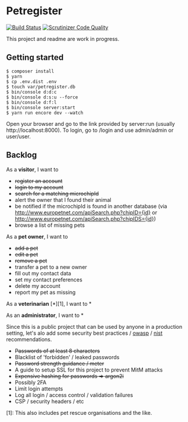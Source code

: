 # Petregister
[![Build Status](https://travis-ci.org/MitchelAnthony/petregister.svg?branch=master)](https://travis-ci.org/MitchelAnthony/petregister) [![Scrutinizer Code Quality](https://scrutinizer-ci.com/g/MitchelAnthony/petregister/badges/quality-score.png?b=master)](https://scrutinizer-ci.com/g/MitchelAnthony/petregister/?branch=master)

This project and readme are work in progress.

## Getting started

```
$ composer install
$ yarn
$ cp .env.dist .env
$ touch var/petregister.db
$ bin/console d:d:c
$ bin/console d:s:u --force
$ bin/console d:f:l
$ bin/console server:start
$ yarn run encore dev --watch
```
Open your browser and go to the link provided by server:run (usually http://localhost:8000). To login, go to /login and use admin/admin or user/user.

## Backlog

As a __visitor__, I want to
* ~~register an account~~
* ~~login to my account~~
* ~~search for a matching microchipId~~
* alert the owner that I found their animal
* be notified if the microchipId is found in another database (via http://www.europetnet.com/apiSearch.php?chipID={id} or http://www.europetnet.com/apiSearch.php?chipIDS={id})
* browse a list of missing pets

As a __pet owner__, I want to
* ~~add a pet~~
* ~~edit a pet~~
* ~~remove a pet~~
* transfer a pet to a new owner
* fill out my contact data
* set my contact preferences
* delete my account
* report my pet as missing

As a __veterinarian__ [*][1], I want to
*

As an __administrator__, I want to
*

Since this is a public project that can be used by anyone in a production setting, let's alo add some security best practices / [owasp](https://www.owasp.org/images/7/72/OWASP_Top_10-2017_%28en%29.pdf.pdf) / [nist](https://pages.nist.gov/800-63-3/sp800-63b.html#memsecret) recommendations.
* ~~Passwords of at least 8 characters~~
* Blacklist of 'forbidden' / leaked passwords
* ~~Password strength guidance / meter~~
* A guide to setup SSL for this project to prevent MitM attacks
* ~~Expensive hashing for passwords => argon2i~~
* Possibly 2FA
* Limit login attempts
* Log all login / access control / validation failures
* CSP / security headers / etc

[1]: This also includes pet rescue organisations and the like.